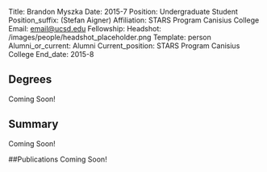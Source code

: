 Title: Brandon Myszka
Date: 2015-7
Position: Undergraduate Student
Position_suffix: (Stefan Aigner)
Affiliation: STARS Program Canisius College
Email: email@ucsd.edu
Fellowship:
Headshot: /images/people/headshot_placeholder.png
Template: person
Alumni_or_current: Alumni
Current_position: STARS Program Canisius College
End_date: 2015-8
<!-- Status: draft -->

## Degrees
Coming Soon!

## Summary
Coming Soon!

##Publications
Coming Soon!